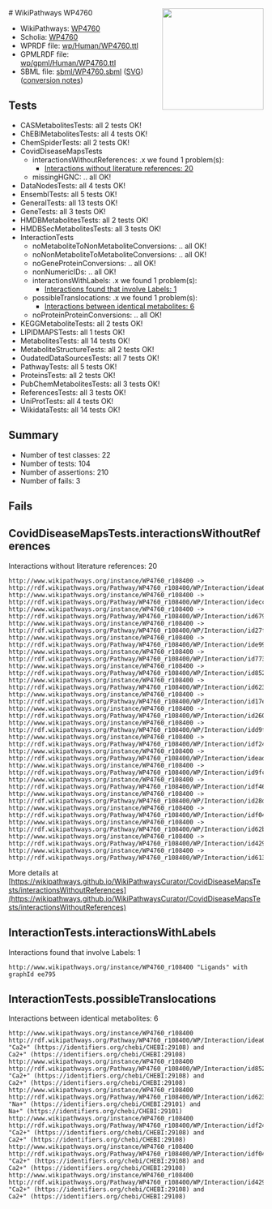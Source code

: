 <img style="float: right; width: 200px" src="../logo.png" />
# WikiPathways WP4760

* WikiPathways: [WP4760](https://identifiers.org/wikipathways:WP4760)
* Scholia: [WP4760](https://scholia.toolforge.org/wikipathways/WP4760)
* WPRDF file: [wp/Human/WP4760.ttl](../wp/Human/WP4760.ttl)
* GPMLRDF file: [wp/gpml/Human/WP4760.ttl](../wp/gpml/Human/WP4760.ttl)
* SBML file: [sbml/WP4760.sbml](../sbml/WP4760.sbml) ([SVG](../sbml/WP4760.svg)) ([conversion notes](../sbml/WP4760.txt))

## Tests
* CASMetabolitesTests: all 2 tests OK!
* ChEBIMetabolitesTests: all 4 tests OK!
* ChemSpiderTests: all 2 tests OK!
* CovidDiseaseMapsTests
    * interactionsWithoutReferences: .x we found 1 problem(s):
        * [Interactions without literature references: 20](#9701cd00)
    * missingHGNC: .. all OK!
* DataNodesTests: all 4 tests OK!
* EnsemblTests: all 5 tests OK!
* GeneralTests: all 13 tests OK!
* GeneTests: all 3 tests OK!
* HMDBMetabolitesTests: all 2 tests OK!
* HMDBSecMetabolitesTests: all 3 tests OK!
* InteractionTests
    * noMetaboliteToNonMetaboliteConversions: .. all OK!
    * noNonMetaboliteToMetaboliteConversions: .. all OK!
    * noGeneProteinConversions: .. all OK!
    * nonNumericIDs: .. all OK!
    * interactionsWithLabels: .x we found 1 problem(s):
        * [Interactions found that involve Labels: 1](#630d2678)
    * possibleTranslocations: .x we found 1 problem(s):
        * [Interactions between identical metabolites: 6](#d59038c9)
    * noProteinProteinConversions: .. all OK!
* KEGGMetaboliteTests: all 2 tests OK!
* LIPIDMAPSTests: all 1 tests OK!
* MetabolitesTests: all 14 tests OK!
* MetaboliteStructureTests: all 2 tests OK!
* OudatedDataSourcesTests: all 7 tests OK!
* PathwayTests: all 5 tests OK!
* ProteinsTests: all 2 tests OK!
* PubChemMetabolitesTests: all 3 tests OK!
* ReferencesTests: all 3 tests OK!
* UniProtTests: all 4 tests OK!
* WikidataTests: all 14 tests OK!


## Summary

* Number of test classes: 22
* Number of tests: 104
* Number of assertions: 210
* Number of fails: 3

## Fails

<a name="9701cd00" />

## CovidDiseaseMapsTests.interactionsWithoutReferences

Interactions without literature references: 20
```
http://www.wikipathways.org/instance/WP4760_r108400 -> http://rdf.wikipathways.org/Pathway/WP4760_r108400/WP/Interaction/idea6ec642
http://www.wikipathways.org/instance/WP4760_r108400 -> http://rdf.wikipathways.org/Pathway/WP4760_r108400/WP/Interaction/ideccc9f9a
http://www.wikipathways.org/instance/WP4760_r108400 -> http://rdf.wikipathways.org/Pathway/WP4760_r108400/WP/Interaction/id679f2479
http://www.wikipathways.org/instance/WP4760_r108400 -> http://rdf.wikipathways.org/Pathway/WP4760_r108400/WP/Interaction/id27f2f437
http://www.wikipathways.org/instance/WP4760_r108400 -> http://rdf.wikipathways.org/Pathway/WP4760_r108400/WP/Interaction/ide992403f
http://www.wikipathways.org/instance/WP4760_r108400 -> http://rdf.wikipathways.org/Pathway/WP4760_r108400/WP/Interaction/id773af94
http://www.wikipathways.org/instance/WP4760_r108400 -> http://rdf.wikipathways.org/Pathway/WP4760_r108400/WP/Interaction/id85267e47
http://www.wikipathways.org/instance/WP4760_r108400 -> http://rdf.wikipathways.org/Pathway/WP4760_r108400/WP/Interaction/id623da65f
http://www.wikipathways.org/instance/WP4760_r108400 -> http://rdf.wikipathways.org/Pathway/WP4760_r108400/WP/Interaction/id17eea993
http://www.wikipathways.org/instance/WP4760_r108400 -> http://rdf.wikipathways.org/Pathway/WP4760_r108400/WP/Interaction/id260d1bcd
http://www.wikipathways.org/instance/WP4760_r108400 -> http://rdf.wikipathways.org/Pathway/WP4760_r108400/WP/Interaction/idd9f23de1
http://www.wikipathways.org/instance/WP4760_r108400 -> http://rdf.wikipathways.org/Pathway/WP4760_r108400/WP/Interaction/idf24b07ad
http://www.wikipathways.org/instance/WP4760_r108400 -> http://rdf.wikipathways.org/Pathway/WP4760_r108400/WP/Interaction/idead2e18b
http://www.wikipathways.org/instance/WP4760_r108400 -> http://rdf.wikipathways.org/Pathway/WP4760_r108400/WP/Interaction/id9fc3a8b7
http://www.wikipathways.org/instance/WP4760_r108400 -> http://rdf.wikipathways.org/Pathway/WP4760_r108400/WP/Interaction/idf46fe30a
http://www.wikipathways.org/instance/WP4760_r108400 -> http://rdf.wikipathways.org/Pathway/WP4760_r108400/WP/Interaction/id28dc777a
http://www.wikipathways.org/instance/WP4760_r108400 -> http://rdf.wikipathways.org/Pathway/WP4760_r108400/WP/Interaction/idf041b7be
http://www.wikipathways.org/instance/WP4760_r108400 -> http://rdf.wikipathways.org/Pathway/WP4760_r108400/WP/Interaction/id62b656b
http://www.wikipathways.org/instance/WP4760_r108400 -> http://rdf.wikipathways.org/Pathway/WP4760_r108400/WP/Interaction/id429faaf0
http://www.wikipathways.org/instance/WP4760_r108400 -> http://rdf.wikipathways.org/Pathway/WP4760_r108400/WP/Interaction/id6132aad7
```

More details at [https://wikipathways.github.io/WikiPathwaysCurator/CovidDiseaseMapsTests/interactionsWithoutReferences](https://wikipathways.github.io/WikiPathwaysCurator/CovidDiseaseMapsTests/interactionsWithoutReferences)

<a name="630d2678" />

## InteractionTests.interactionsWithLabels

Interactions found that involve Labels: 1
```
http://www.wikipathways.org/instance/WP4760_r108400 "Ligands" with graphId ee795
```

<a name="d59038c9" />

## InteractionTests.possibleTranslocations

Interactions between identical metabolites: 6
```
http://www.wikipathways.org/instance/WP4760_r108400 http://rdf.wikipathways.org/Pathway/WP4760_r108400/WP/Interaction/idea6ec642 "Ca2+" (https://identifiers.org/chebi/CHEBI:29108) and 
Ca2+" (https://identifiers.org/chebi/CHEBI:29108)
http://www.wikipathways.org/instance/WP4760_r108400 http://rdf.wikipathways.org/Pathway/WP4760_r108400/WP/Interaction/id85267e47 "Ca2+" (https://identifiers.org/chebi/CHEBI:29108) and 
Ca2+" (https://identifiers.org/chebi/CHEBI:29108)
http://www.wikipathways.org/instance/WP4760_r108400 http://rdf.wikipathways.org/Pathway/WP4760_r108400/WP/Interaction/id623da65f "Na+" (https://identifiers.org/chebi/CHEBI:29101) and 
Na+" (https://identifiers.org/chebi/CHEBI:29101)
http://www.wikipathways.org/instance/WP4760_r108400 http://rdf.wikipathways.org/Pathway/WP4760_r108400/WP/Interaction/idf24b07ad "Ca2+" (https://identifiers.org/chebi/CHEBI:29108) and 
Ca2+" (https://identifiers.org/chebi/CHEBI:29108)
http://www.wikipathways.org/instance/WP4760_r108400 http://rdf.wikipathways.org/Pathway/WP4760_r108400/WP/Interaction/idf041b7be "Ca2+" (https://identifiers.org/chebi/CHEBI:29108) and 
Ca2+" (https://identifiers.org/chebi/CHEBI:29108)
http://www.wikipathways.org/instance/WP4760_r108400 http://rdf.wikipathways.org/Pathway/WP4760_r108400/WP/Interaction/id429faaf0 "Ca2+" (https://identifiers.org/chebi/CHEBI:29108) and 
Ca2+" (https://identifiers.org/chebi/CHEBI:29108)
```

